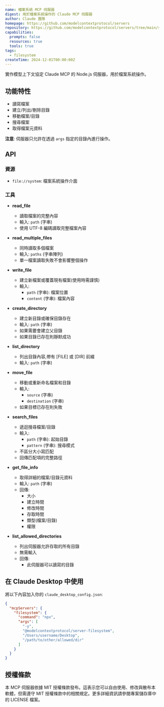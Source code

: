 ```yaml
---
name: 檔案系統 MCP 伺服器
digest: 用於檔案系統操作的 Claude MCP 伺服器
author: Claude 團隊
homepage: https://github.com/modelcontextprotocol/servers
repository: https://github.com/modelcontextprotocol/servers/tree/main/src/filesystem
capabilities:
  prompts: false
  resources: true
  tools: true
tags:
  - filesystem
createTime: 2024-12-01T00:00:00Z
---
```


實作模型上下文協定 Claude MCP 的 Node.js 伺服器，用於檔案系統操作。

## 功能特性

- 讀寫檔案
- 建立/列出/刪除目錄
- 移動檔案/目錄
- 搜尋檔案
- 取得檔案元資料

**注意**: 伺服器只允許在透過 `args` 指定的目錄內進行操作。

## API

### 資源

- `file://system`: 檔案系統操作介面

### 工具

- **read_file**

  - 讀取檔案的完整內容
  - 輸入: `path` (字串)
  - 使用 UTF-8 編碼讀取完整檔案內容

- **read_multiple_files**

  - 同時讀取多個檔案
  - 輸入: `paths` (字串陣列)
  - 單一檔案讀取失敗不會影響整個操作

- **write_file**

  - 建立新檔案或覆蓋現有檔案(使用時需謹慎)
  - 輸入:
    - `path` (字串): 檔案位置
    - `content` (字串): 檔案內容

- **create_directory**

  - 建立新目錄或確保目錄存在
  - 輸入: `path` (字串)
  - 如果需要會建立父目錄
  - 如果目錄已存在則靜默成功

- **list_directory**

  - 列出目錄內容,帶有 [FILE] 或 [DIR] 前綴
  - 輸入: `path` (字串)

- **move_file**

  - 移動或重新命名檔案和目錄
  - 輸入:
    - `source` (字串)
    - `destination` (字串)
  - 如果目標已存在則失敗

- **search_files**

  - 遞迴搜尋檔案/目錄
  - 輸入:
    - `path` (字串): 起始目錄
    - `pattern` (字串): 搜尋模式
  - 不區分大小寫匹配
  - 回傳匹配項的完整路徑

- **get_file_info**

  - 取得詳細的檔案/目錄元資料
  - 輸入: `path` (字串)
  - 回傳:
    - 大小
    - 建立時間
    - 修改時間
    - 存取時間
    - 類型(檔案/目錄)
    - 權限

- **list_allowed_directories**

  - 列出伺服器允許存取的所有目錄
  - 無需輸入
  - 回傳:
    - 此伺服器可以讀寫的目錄

## 在 Claude Desktop 中使用

將以下內容加入你的 `claude_desktop_config.json`:

```json
{
  "mcpServers": {
    "filesystem": {
      "command": "npx",
      "args": [
        "-y",
        "@modelcontextprotocol/server-filesystem",
        "/Users/username/Desktop",
        "/path/to/other/allowed/dir"
      ]
    }
  }
}
```

## 授權條款

本 MCP 伺服器依據 MIT 授權條款發布。這表示您可以自由使用、修改與散布本軟體，但需遵守 MIT 授權條款中的相關規定。更多詳細資訊請參閱專案儲存庫中的 LICENSE 檔案。
